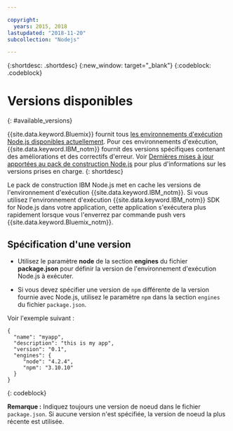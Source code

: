 ```yaml
---

copyright:
  years: 2015, 2018
lastupdated: "2018-11-20"
subcollection: "Nodejs"

---
```


{:shortdesc: .shortdesc}
{:new_window: target="_blank"}
{:codeblock: .codeblock}

# Versions disponibles
{: #available_versions}

{{site.data.keyword.Bluemix}} fournit tous [les environnements d'exécution Node.js disponibles actuellement](http://nodejs.org/dist/). Pour ces environnements d'exécution, {{site.data.keyword.IBM_notm}} fournit des versions spécifiques contenant des améliorations et des correctifs d'erreur. Voir [Dernières mises à jour apportées au pack de construction Node.js](/docs/runtimes/nodejs/updates.html) pour plus d'informations sur les versions prises en charge.
{: shortdesc}

Le pack de construction IBM Node.js met en cache les versions de l'environnement d'exécution {{site.data.keyword.IBM_notm}}. Si vous utilisez l'environnement d'exécution {{site.data.keyword.IBM_notm}} SDK for Node.js dans votre application, cette application s'exécutera plus rapidement lorsque vous l'enverrez par commande push vers {{site.data.keyword.Bluemix_notm}}.

## Spécification d'une version

* Utilisez le paramètre **node** de la section **engines** du fichier **package.json** pour définir la version de l'environnement d'exécution Node.js à exécuter.

* Si vous devez spécifier une version de `npm` différente de la version fournie avec Node.js, utilisez le paramètre `npm` dans la section `engines` du fichier `package.json`.  

Voir l'exemple suivant :

```
{
  "name": "myapp",
  "description": "this is my app",
  "version": "0.1",
  "engines": {
     "node": "4.2.4",
     "npm": "3.10.10"
  }
}
```
{: codeblock}

**Remarque :** Indiquez toujours une version de noeud dans le fichier `package.json`. Si aucune version n'est spécifiée, la version de noeud la plus récente est utilisée.
